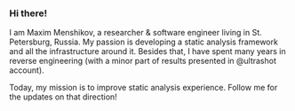 ### Hi there!

I am Maxim Menshikov, a researcher & software engineer living in St. Petersburg, Russia. My passion is developing a static analysis framework and all the infrastructure around it. Besides that, I have spent many years in reverse engineering (with a minor part of results presented in @ultrashot account).

Today, my mission is to improve static analysis experience. Follow me for the updates on that direction!
